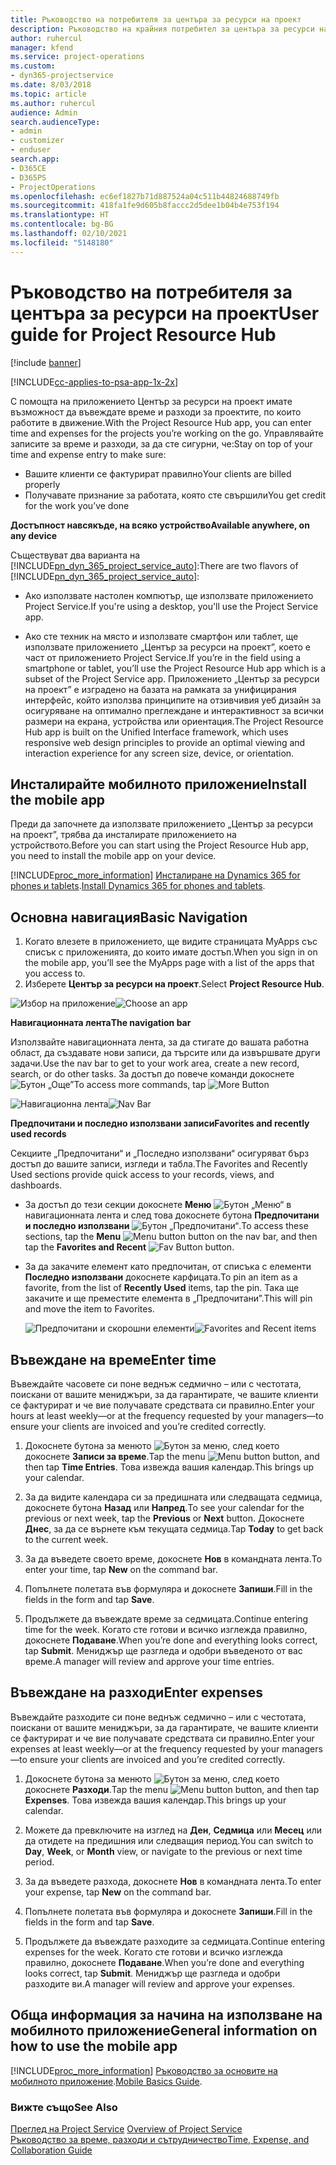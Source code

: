 ```yaml
---
title: Ръководство на потребителя за центъра за ресурси на проект
description: Ръководство на крайния потребител за центъра за ресурси на проект за Project Service
author: ruhercul
manager: kfend
ms.service: project-operations
ms.custom:
- dyn365-projectservice
ms.date: 8/03/2018
ms.topic: article
ms.author: ruhercul
audience: Admin
search.audienceType:
- admin
- customizer
- enduser
search.app:
- D365CE
- D365PS
- ProjectOperations
ms.openlocfilehash: ec6ef1827b71d887524a04c511b44824688749fb
ms.sourcegitcommit: 418fa1fe9d605b8faccc2d5dee1b04b4e753f194
ms.translationtype: HT
ms.contentlocale: bg-BG
ms.lasthandoff: 02/10/2021
ms.locfileid: "5148180"
---
```

# <a name="user-guide-for-project-resource-hub"></a><span data-ttu-id="f4113-103">Ръководство на потребителя за центъра за ресурси на проект</span><span class="sxs-lookup"><span data-stu-id="f4113-103">User guide for Project Resource Hub</span></span>

[!include [banner](../includes/psa-now-project-operations.md)]

[!INCLUDE[cc-applies-to-psa-app-1x-2x](../includes/cc-applies-to-psa-app-1x-2x.md)]

<span data-ttu-id="f4113-104">С помощта на приложението Център за ресурси на проект имате възможност да въвеждате време и разходи за проектите, по които работите в движение.</span><span class="sxs-lookup"><span data-stu-id="f4113-104">With the Project Resource Hub app, you can enter time and expenses for the projects you’re working on the go.</span></span> <span data-ttu-id="f4113-105">Управлявайте записите за време и разходи, за да сте сигурни, че:</span><span class="sxs-lookup"><span data-stu-id="f4113-105">Stay on top of your time and expense entry to make sure:</span></span>

- <span data-ttu-id="f4113-106">Вашите клиенти се фактурират правилно</span><span class="sxs-lookup"><span data-stu-id="f4113-106">Your clients are billed properly</span></span>
- <span data-ttu-id="f4113-107">Получавате признание за работата, която сте свършили</span><span class="sxs-lookup"><span data-stu-id="f4113-107">You get credit for the work you’ve done</span></span>

<span data-ttu-id="f4113-108">**Достъпност навсякъде, на всяко устройство**</span><span class="sxs-lookup"><span data-stu-id="f4113-108">**Available anywhere, on any device**</span></span>

<span data-ttu-id="f4113-109">Съществуват два варианта на [!INCLUDE[pn_dyn_365_project_service_auto](../includes/pn-dyn-365-project-service-auto.md)]:</span><span class="sxs-lookup"><span data-stu-id="f4113-109">There are two flavors of [!INCLUDE[pn_dyn_365_project_service_auto](../includes/pn-dyn-365-project-service-auto.md)]:</span></span> 

- <span data-ttu-id="f4113-110">Ако използвате настолен компютър, ще използвате приложението Project Service.</span><span class="sxs-lookup"><span data-stu-id="f4113-110">If you're using a desktop, you'll use the Project Service app.</span></span> 

- <span data-ttu-id="f4113-111">Ако сте техник на място и използвате смартфон или таблет, ще използвате приложението „Център за ресурси на проект”, което е част от приложението Project Service.</span><span class="sxs-lookup"><span data-stu-id="f4113-111">If you’re in the field using a smartphone or tablet, you’ll use the Project Resource Hub app which is a subset of the Project Service  app.</span></span> <span data-ttu-id="f4113-112">Приложението „Център за ресурси на проект” е изградено на базата на рамката за унифицирания интерфейс, който използва принципите на отзивчивия уеб дизайн за осигуряване на оптимално преглеждане и интерактивност за всички размери на екрана, устройства или ориентация.</span><span class="sxs-lookup"><span data-stu-id="f4113-112">The Project Resource Hub app is built on the Unified Interface framework, which uses responsive web design principles to provide an optimal viewing and interaction experience for any screen size, device, or orientation.</span></span> 


## <a name="install-the-mobile-app"></a><span data-ttu-id="f4113-113">Инсталирайте мобилното приложение</span><span class="sxs-lookup"><span data-stu-id="f4113-113">Install the mobile app</span></span>
<span data-ttu-id="f4113-114">Преди да започнете да използвате приложението „Център за ресурси на проект”, трябва да инсталирате приложението на устройството.</span><span class="sxs-lookup"><span data-stu-id="f4113-114">Before you can start using the Project Resource Hub app, you need to install the mobile app on your device.</span></span> 

[!INCLUDE[proc_more_information](../includes/proc-more-information.md)] <span data-ttu-id="f4113-115">[Инсталиране на Dynamics 365 for phones и tablets](https://docs.microsoft.com/dynamics365/mobile-app/install-dynamics-365-for-phones-and-tablets).</span><span class="sxs-lookup"><span data-stu-id="f4113-115">[Install Dynamics 365 for phones and tablets](https://docs.microsoft.com/dynamics365/mobile-app/install-dynamics-365-for-phones-and-tablets).</span></span>

## <a name="basic-navigation"></a><span data-ttu-id="f4113-116">Основна навигация</span><span class="sxs-lookup"><span data-stu-id="f4113-116">Basic Navigation</span></span>
1.  <span data-ttu-id="f4113-117">Когато влезете в приложението, ще видите страницата MyApps със списък с приложенията, до които имате достъп.</span><span class="sxs-lookup"><span data-stu-id="f4113-117">When you sign in on the mobile app, you’ll see the MyApps page with a list of the apps that you access to.</span></span> 
2.  <span data-ttu-id="f4113-118">Изберете **Център за ресурси на проект**.</span><span class="sxs-lookup"><span data-stu-id="f4113-118">Select **Project Resource Hub**.</span></span>

<span data-ttu-id="f4113-119">![Избор на приложение](media/chooseApp_1.png "Избор на приложение")</span><span class="sxs-lookup"><span data-stu-id="f4113-119">![Choose an app](media/chooseApp_1.png "Choose an app")</span></span>

<span data-ttu-id="f4113-120">**Навигационната лента**</span><span class="sxs-lookup"><span data-stu-id="f4113-120">**The navigation bar**</span></span>

<span data-ttu-id="f4113-121">Използвайте навигационната лента, за да стигате до вашата работна област, да създавате нови записи, да търсите или да извършвате други задачи.</span><span class="sxs-lookup"><span data-stu-id="f4113-121">Use the nav bar to get to your work area, create a new record, search, or do other tasks.</span></span> <span data-ttu-id="f4113-122">За достъп до повече команди докоснете ![Бутон „Още”](media/MoreButton.png "Бутон „Повече”")</span><span class="sxs-lookup"><span data-stu-id="f4113-122">To access more commands, tap ![More Button](media/MoreButton.png "More Button")</span></span>

<span data-ttu-id="f4113-123">![Навигационна лента](media/NavBar_2.png "Лента за навигация")</span><span class="sxs-lookup"><span data-stu-id="f4113-123">![Nav Bar](media/NavBar_2.png "Nav Bar")</span></span>

<span data-ttu-id="f4113-124">**Предпочитани и последно използвани записи**</span><span class="sxs-lookup"><span data-stu-id="f4113-124">**Favorites and recently used records**</span></span>

<span data-ttu-id="f4113-125">Секциите „Предпочитани“ и „Последно използвани“ осигуряват бърз достъп до вашите записи, изгледи и табла.</span><span class="sxs-lookup"><span data-stu-id="f4113-125">The Favorites and Recently Used sections provide quick access to your records, views, and dashboards.</span></span> 

- <span data-ttu-id="f4113-126">За достъп до тези секции докоснете **Меню** ![Бутон „Меню“](media/MenuButton.png "Бутон за меню") в навигационната лента и след това докоснете бутона **Предпочитани и последно използвани** ![Бутон „Предпочитани“](media/FavButton.png "Бутон за предпочитани").</span><span class="sxs-lookup"><span data-stu-id="f4113-126">To access these sections, tap the **Menu** ![Menu button](media/MenuButton.png "Menu button") button on the nav bar, and then tap the **Favorites and Recent** ![Fav Button](media/FavButton.png "Fav Button") button.</span></span>

- <span data-ttu-id="f4113-127">За да закачите елемент като предпочитан, от списъка с елементи **Последно използвани** докоснете карфицата.</span><span class="sxs-lookup"><span data-stu-id="f4113-127">To pin an item as a favorite, from the list of **Recently Used** items, tap the pin.</span></span> <span data-ttu-id="f4113-128">Така ще закачите и ще преместите елемента в „Предпочитани”.</span><span class="sxs-lookup"><span data-stu-id="f4113-128">This will pin and move the item to Favorites.</span></span>

  <span data-ttu-id="f4113-129">![Предпочитани и скорошни елементи](media/Favs_3.png "Предпочитани и скорошни елементи")</span><span class="sxs-lookup"><span data-stu-id="f4113-129">![Favorites and Recent items](media/Favs_3.png "Favorites and Recent items")</span></span>
 
## <a name="enter-time"></a><span data-ttu-id="f4113-130">Въвеждане на време</span><span class="sxs-lookup"><span data-stu-id="f4113-130">Enter time</span></span>
<span data-ttu-id="f4113-131">Въвеждайте часовете си поне веднъж седмично – или с честотата, поискани от вашите мениджъри, за да гарантирате, че вашите клиенти се фактурират и че вие получавате средствата си правилно.</span><span class="sxs-lookup"><span data-stu-id="f4113-131">Enter your hours at least weekly—or at the frequency requested by your managers—to ensure your clients are invoiced and you’re credited correctly.</span></span>

1. <span data-ttu-id="f4113-132">Докоснете бутона за менюто ![Бутон за меню](media/MenuButton.png "Бутон за меню"), след което докоснете **Записи за време**.</span><span class="sxs-lookup"><span data-stu-id="f4113-132">Tap the menu ![Menu button](media/MenuButton.png "Menu button") button, and then tap **Time Entries**.</span></span> <span data-ttu-id="f4113-133">Това извежда вашия календар.</span><span class="sxs-lookup"><span data-stu-id="f4113-133">This brings up your calendar.</span></span>

2. <span data-ttu-id="f4113-134">За да видите календара си за предишната или следващата седмица, докоснете бутона **Назад** или **Напред**.</span><span class="sxs-lookup"><span data-stu-id="f4113-134">To see your calendar for the previous or next week, tap the **Previous** or **Next** button.</span></span> <span data-ttu-id="f4113-135">Докоснете **Днес**, за да се върнете към текущата седмица.</span><span class="sxs-lookup"><span data-stu-id="f4113-135">Tap **Today** to get back to the current week.</span></span>

3. <span data-ttu-id="f4113-136">За да въведете своето време, докоснете **Нов** в командната лента.</span><span class="sxs-lookup"><span data-stu-id="f4113-136">To enter your time, tap **New** on the command bar.</span></span> 

4. <span data-ttu-id="f4113-137">Попълнете полетата във формуляра и докоснете **Запиши**.</span><span class="sxs-lookup"><span data-stu-id="f4113-137">Fill in the fields in the form and tap **Save**.</span></span>

5. <span data-ttu-id="f4113-138">Продължете да въвеждате време за седмицата.</span><span class="sxs-lookup"><span data-stu-id="f4113-138">Continue entering time for the week.</span></span> <span data-ttu-id="f4113-139">Когато сте готови и всичко изглежда правилно, докоснете **Подаване**.</span><span class="sxs-lookup"><span data-stu-id="f4113-139">When you’re done and everything looks correct, tap **Submit**.</span></span> <span data-ttu-id="f4113-140">Мениджър ще разгледа и одобри въведеното от вас време.</span><span class="sxs-lookup"><span data-stu-id="f4113-140">A manager will review and approve your time entries.</span></span>

## <a name="enter-expenses"></a><span data-ttu-id="f4113-141">Въвеждане на разходи</span><span class="sxs-lookup"><span data-stu-id="f4113-141">Enter expenses</span></span> 
<span data-ttu-id="f4113-142">Въвеждайте разходите си поне веднъж седмично – или с честотата, поискани от вашите мениджъри, за да гарантирате, че вашите клиенти се фактурират и че вие получавате средствата си правилно.</span><span class="sxs-lookup"><span data-stu-id="f4113-142">Enter your expenses at least weekly—or at the frequency requested by your managers—to ensure your clients are invoiced and you’re credited correctly.</span></span>

1. <span data-ttu-id="f4113-143">Докоснете бутона за менюто ![Бутон за меню](media/MenuButton.png "Бутон за меню"), след което докоснете **Разходи**.</span><span class="sxs-lookup"><span data-stu-id="f4113-143">Tap the menu ![Menu button](media/MenuButton.png "Menu button") button, and then tap **Expenses**.</span></span> <span data-ttu-id="f4113-144">Това извежда вашия календар.</span><span class="sxs-lookup"><span data-stu-id="f4113-144">This brings up your calendar.</span></span>

2. <span data-ttu-id="f4113-145">Можете да превключите на изглед на **Ден**, **Седмица** или **Месец** или да отидете на предишния или следващия период.</span><span class="sxs-lookup"><span data-stu-id="f4113-145">You can switch to **Day**, **Week**, or **Month** view, or navigate to the previous or next time period.</span></span> 

3. <span data-ttu-id="f4113-146">За да въведете разхода, докоснете **Нов** в командната лента.</span><span class="sxs-lookup"><span data-stu-id="f4113-146">To enter your expense, tap **New** on the command bar.</span></span> 

4. <span data-ttu-id="f4113-147">Попълнете полетата във формуляра и докоснете **Запиши**.</span><span class="sxs-lookup"><span data-stu-id="f4113-147">Fill in the fields in the form and tap **Save**.</span></span>

5. <span data-ttu-id="f4113-148">Продължете да въвеждате разходите за седмицата.</span><span class="sxs-lookup"><span data-stu-id="f4113-148">Continue entering expenses for the week.</span></span> <span data-ttu-id="f4113-149">Когато сте готови и всичко изглежда правилно, докоснете **Подаване**.</span><span class="sxs-lookup"><span data-stu-id="f4113-149">When you’re done and everything looks correct, tap **Submit**.</span></span> <span data-ttu-id="f4113-150">Мениджър ще разгледа и одобри разходите ви.</span><span class="sxs-lookup"><span data-stu-id="f4113-150">A manager will review and approve your expenses.</span></span>

## <a name="general-information-on-how-to-use-the-mobile-app"></a><span data-ttu-id="f4113-151">Обща информация за начина на използване на мобилното приложение</span><span class="sxs-lookup"><span data-stu-id="f4113-151">General information on how to use the mobile app</span></span> 
[!INCLUDE[proc_more_information](../includes/proc-more-information.md)] <span data-ttu-id="f4113-152">[Ръководство за основите на мобилното приложение](https://docs.microsoft.com/dynamics365/mobile-app/dynamics-365-phones-tablets-users-guide).</span><span class="sxs-lookup"><span data-stu-id="f4113-152">[Mobile Basics Guide](https://docs.microsoft.com/dynamics365/mobile-app/dynamics-365-phones-tablets-users-guide).</span></span>

### <a name="see-also"></a><span data-ttu-id="f4113-153">Вижте също</span><span class="sxs-lookup"><span data-stu-id="f4113-153">See Also</span></span>  
 <span data-ttu-id="f4113-154">[Преглед на Project Service](../psa/overview.md) </span><span class="sxs-lookup"><span data-stu-id="f4113-154">[Overview of Project Service](../psa/overview.md) </span></span>  
 [<span data-ttu-id="f4113-155">Ръководство за време, разходи и сътрудничество</span><span class="sxs-lookup"><span data-stu-id="f4113-155">Time, Expense, and Collaboration Guide</span></span>](../psa/time-expense-collaboration-guide.md)   
 
